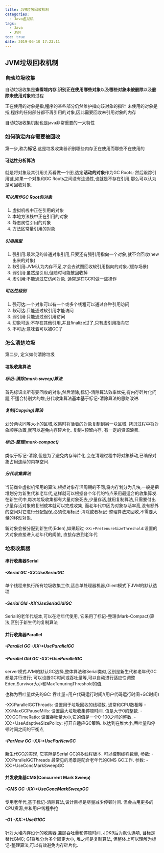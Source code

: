 ```yaml
---
title: JVM垃圾回收机制
categories:
  - Java虚拟机
tags:
  - Java
  - JVM
toc: true
date: 2019-06-10 17:23:11
---
```

## JVM垃圾回收机制

### 自动垃圾收集

自动垃圾收集是**查看堆内存**,**识别正在使用哪些对象**以及**哪些对象未被删除**以及**删除未使用对象**的过程

正在使用的对象是指,程序的某些部分仍然维护指向该对象的指针
未使用的对象是指,程序的任何部分都不再引用的对象,因此需要回收未引用对象的内存

自动垃圾收集机制也是java非常重要的一大特性

### 如何确定内存需要被回收

第一步,称为**标记**.这是垃圾收集器识别哪些内存正在使用而哪些不在使用的

#### 可达性分析算法

就是将对象及其引用关系看做一个图,选定**活动的对象**作为GC Roots;
然后跟踪引用链,如果一个对象和GC Roots之间没有连通性,也就是不存在引用,那么可以认为是可回收对象.

##### 可以用作GC Root的对象

1. 虚拟机栈中正在引用的对象
2. 本地方法栈中正在引用的对象
3. 静态属性引用的对象
4. 方法区常量引用的对象

##### 引用类型

1. 强引用:最常见的普通对象引用,只要还有强引用指向一个对象,就不会回收(new出来的对象)
2. 软引用:JVM认为内存不足,才会去试图回收软引用指向的对象.(缓存场景)
3. 弱引用:虽然是引用,但随时可能被回收掉
4. 虚引用:不能通过它访问对象. 通常是在GC时做一些操作

##### 可达性级别

1. 强可达:一个对象可以有一个或多个线程可以通过各种引用访问
2. 软可达:只能通过软引用才能访问
3. 弱引用:只能通过弱引用访问
4. 幻象可达:不存在其他引用,并且finalize过了,只有虚引用指向它
5. 不可达:意味着可以被GC了

### 怎么清楚垃圾

第二步, 定义如何清除垃圾

#### 垃圾收集算法

##### 标记-清除(mark-sweep)算法

首先标识出所有要回收的对象,然后清除,标记-清除算法效率优先,有内存碎片化问题,不适合特别大的堆;分代收集算法基本基于标记-清除算法的思路改进.

##### 复制(Copying)算法

划分两块同等大小的区域,收集时将活着的对象复制到另一块区域. 拷贝过程中将对象顺序放置,就可以避免内存碎片化. 复制+预留内存, 有一定的资源浪费.

##### 标记-整理(mark-compact)

类似于标记-清除,但是为了避免内存碎片化,会在清理过程中将对象移动,已确保对象占用连续的内存空间.

##### 分代收集算法

当前商业虚拟机常用的算法,根据对象存活周期的不同,将内存划分为几块,一般是把堆划分为新生代和老年代,这样就可以根据各个年代的特点采用最适合的收集算发.
在新生代中,每次垃圾收集都有大量对象死去,少量存活,就用复制算法,只需要付出少量存活对象的复制成本就可以完成收集,
而老年代中因为对象存活率高,没有额外的空间对它进行分配担保,必须使用标记-清除或者标记-整理算法来回收,不需要大量的移动对象.

新对象会被分配到新生代(Eden),如果超过`-XX:+PretenureSizeThreshold`:设置的大对象直接进入老年代的阈值, 直接存放到老年代

### 垃圾收集器

#### 串行收集器Serial

##### -Serial GC -XX:UseSerialGC

单个线程来执行所有垃圾收集工作,适合单处理器机器,Glient模式下JVM的默认选项

##### -Serial Old -XX:UseSeriaOldlGC

Serial的老年代版本,可以在老年代使用, 它采用了标记-整理(Mark-Compact)算法,区别于新生代的复制算法

#### 并行收集器Parallel

##### -Parallel GC -XX:+UseParallelGC

##### -Parallel Old GC -XX:+UseParallelGC

server模式JVM的默认GC选择,整体算法和Serial类似,区别是新生代和老年代GC都是并行进行;
可以设置GC时间或吞吐量等,可以自动进行适应性调整Eden,Survivor大小和MaxTenuringThreshold的值.

也称为吞吐量优先的GC: 吞吐量=用户代码运行时间/(用户代码运行时间+GC时间)

-XX:ParallelGCThreads: 设置用于垃圾回收的线程数. 通常和CPU数相等
-XX:MaxGCPauseMills: 设置最大垃圾收集停顿时间. 值是大于0的整数.
-XX:GCTimeRatio: 设置吞吐量大小,它的值是一个0-100之间的整数.
-XX:+UseAdaptiveSizePolicy: 打开自适应GC策略. 以达到在堆大小,吞吐量和停顿时间之间的平衡点

##### -ParNew GC -XX:+UseParNewGC

新生代GC的实现, 它实际是Serial GC的多线程版本. 可以控制线程数量, 参数: -XX:ParallelGCThreads
最常见的场景是配合老年代的CMS GC工作. 参数: -XX:+UseConcMarkSweepGC

#### 并发收集器CMS(Concurrent Mark Sweep)

##### -CMS GC -XX:+UseConcMarkSweepGC

专用老年代,基于标记-清除算法,设计目标是尽量减少停顿时间.
但会占用更多的CPU资源,并和用户线程争抢

##### -G1 -XX:+UseG1GC

针对大堆内存设计的收集器,兼顾吞吐量和停顿时间, JDK9后为默认选项, 目标是替代GMC;
G1将堆分为多个固定大小, 堆之间是复制算法, 但整体上可以理解为标记-整理算法,可以有效避免内存碎片化.
